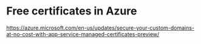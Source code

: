# Free certificates in Azure

https://azure.microsoft.com/en-us/updates/secure-your-custom-domains-at-no-cost-with-app-service-managed-certificates-preview/

